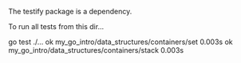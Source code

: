 The testify package is a dependency.

To run all tests from this dir...

go test ./...
ok      my_go_intro/data_structures/containers/set      0.003s
ok      my_go_intro/data_structures/containers/stack    0.003s
